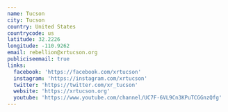 ```yaml
---
name: Tucson
city: Tucson
country: United States
countrycode: us
latitude: 32.2226
longitude: -110.9262
email: rebellion@xrtucson.org
publiciseemail: true
links:
  facebook: 'https://facebook.com/xrtucson'
  instagram: 'https://instagram.com/xrtucson'
  twitter: 'https://twitter.com/xr_tucson'
  website: 'https://xrtucson.org'
  youtube: 'https://www.youtube.com/channel/UC7F-6VL9Cn3KPuTCGGnzQfg'
---
```


